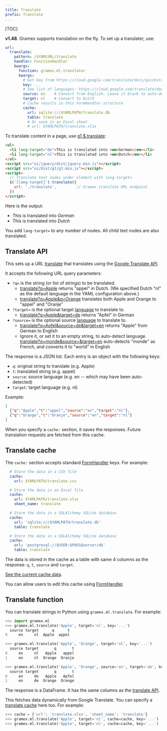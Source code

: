```yaml
---
title: Translate
prefix: Translate
...
```


[TOC]

**v1.48**. Gramex supports translation on the fly. To set up a translater, use:

```yaml
url:
  translate:
    pattern: /$YAMLURL/translate
    handler: FunctionHandler
    kwargs:
      function: gramex.ml.translater
      kwargs:
        # Get key from https://cloud.google.com/translate/docs/quickstart
        key: ...
        # See list of languages: https://cloud.google.com/translate/docs/languages
        source: en    # Convert from English. Leave it blank to auto-detect
        target: nl    # Convert to Dutch
        # Cache results in this FormHandler structure
        cache:
          url: sqlite:///$YAMLPATH/translate.db
          table: translate
          # Or save in an Excel sheet
          # url: $YAMLPATH/translate.xlsx
```

To translate content in a page, use
[g1 $.translate](https://code.gramener.com/cto/g1/tree/master/docs/translate.md):

```html
<ul>
  <li lang-target="de">This is translated into <em>German</em></li>
  <li lang-target="nl">This is translated into <em>Dutch</em></li>
</ul>
<script src="ui/jquery/dist/jquery.min.js"></script>
<script src="ui/dist/g1/g1.min.js"></script>
<script>
  // Translate text nodes under element with lang-target=
  $('[lang-target]').translate({
    url: './translate',         // Gramex translate URL endpoint
  })
</script>
```

Here is the output:

<ul>
  <li lang-target="de">This is translated into <em>German</em></li>
  <li lang-target="nl">This is translated into <em>Dutch</em></li>
</ul>
<script src="../ui/g1/dist/g1.min.js"></script>
<script>$('[lang-target]').translate({url: 'translate'})</script>

You add `lang-target=` to any number of nodes. All child text nodes are also
translated.

## Translate API

This sets up a URL [translate](translate) that translates using the
[Google Translate API](https://cloud.google.com/translate/).

It accepts the following URL query parameters:

- `?q=` is the string (or list of strings) to be translated.
    - [translate?q=Apple](translate?q=Apple) returns "appel" in Dutch. (We specified Dutch "nl" as the default language in the YAML configuration above.)
    - [translate?q=Apple&q=Orange](translate?q=Apple&q=Orange) translates both Apple and Orange to "appel" and "Oranje"
- `?target=` is the optional target [language](https://cloud.google.com/translate/docs/languages) to translate to.
    - [translate?q=Apple&target=de](translate?q=Apple&target=de) returns "Apfel" in German
- `?source=` is the optional source [language](https://cloud.google.com/translate/docs/languages) to translate to.
    - [translate?q=Apfel&source=de&target=en](translate?q=Apfel&source=de&target=en) returns     "Apple" from German to English
    - Ignore it, or set it to an empty string, to auto-detect language.
      [translate?q=monde&source=&target=en](translate?q=monde&source=&target=en) auto-detects
      "monde" as French, and converts it to "world" in English

The response is a JSON list. Each entry is an object with the following keys:

- `q`: original string to translate (e.g. Apple)
- `t`: translated string (e.g. appel)
- `source`: source language (e.g. en -- which may have been auto-detected)
- `target`: target language (e.g. nl)

Example:

```json
[
  {"q":"Apple","t":"appel","source":"en","target":"nl"},
  {"q":"Orange","t":"Oranje","source":"en","target":"nl"}
]
```

When you specify a `cache:` section, it saves the responses. Future translation
requests are fetched from this cache.

## Translate cache

The `cache:` section accepts standard [FormHandler](../formhandler/) keys. For example:

```yaml
  # Store the data in a CSV file
  cache:
    url: $YAMLPATH/translate.csv

  # Store the data in an Excel file
  cache:
    url: $YAMLPATH/translate.xlsx
    sheet_name: translate

  # Store the data in a SQLAlchemy SQLite database
  cache:
    url: 'sqlite:///$YAMLPATH/translate.db'
    table: translate

  # Store the data in a SQLAlchemy SQLite database
  cache:
    url: 'postgresql://$USER:$PASS@server/db'
    table: translate
```

The data is stored in the cache as a table with same 4 columns as the response:
`q`, `t`, `source` and `target`.

[See the current cache data](cache?_format=table).

You can allow users to edit this cache using [FormHandler](../formhandler/).


## Translate function

You can translate strings in Python using `gramex.ml.translate`. For example:

```python
>>> import gramex.ml
>>> gramex.ml.translate('Apple', target='nl', key='...')
  source target      q      t
0     en     nl  Apple  appel

>>> gramex.ml.translate('Apple', 'Orange', target='nl', key='...')
  source target       q       t
0     en     nl   Apple   appel
1     en     nl  Orange  Oranje

>>> gramex.ml.translate('Apple', 'Orange', source='en', target='de', key='...')
  source target       q       t
0     en     de   Apple   Apfel
1     en     de  Orange  Orange
```

The response is a DataFrame. It has the same columns as the
[translate API](#translate-api).

This fetches data dynamically from Google Translate. You can specify a
[translate cache](#translate-cache) here too. For example:

```python
>>> cache = {'url': 'translate.xlsx', 'sheet_name': 'translate'}
>>> gramex.ml.translate('Apple', target='nl', cache=cache, key='...')  # Save data in cache
>>> gramex.ml.translate('Apple', target='nl', cache=cache, key='...')  # Fetch result from cache
```
